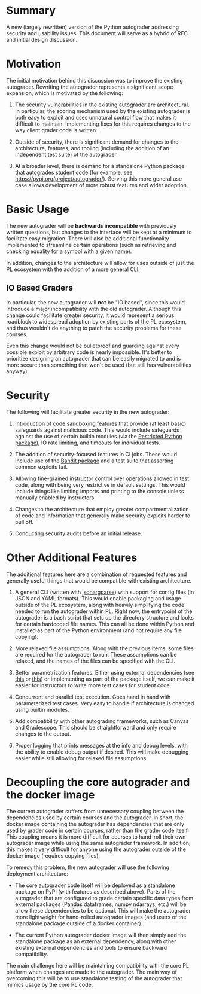 # Summary

A new (largely rewritten) version of the Python autograder addressing security and usability issues. This document will
serve as a hybrid of RFC and initial design discussion.

# Motivation

The initial motivation behind this discussion was to improve the existing autograder. Rewriting the autograder
represents a significant scope expansion, which is motivated by the following:

1. The security vulnerabilities in the existing autograder are architectural. In particular, the scoring mechanism
   used by the existing autograder is both easy to exploit and uses unnatural control flow that makes it difficult to
   maintain. Implementing fixes for this requires changes to the way client grader code is written.

2. Outside of security, there is significant demand for changes to the architecture, features, and tooling (including
   the addition of an independent test suite) of the autograder.

3. At a broader level, there is demand for a standalone Python package that autogrades student code (for example,
   see https://pypi.org/project/autograder/). Serving this more general use case allows development of more robust
   features and wider adoption.

# Basic Usage

The new autograder will be **backwards incompatible** with previously written questions, but changes to the interface
will be kept at a minimum to facilitate easy migration. There will also be additional functionality implemented to
streamline certain operations (such as retrieving and checking equality for a symbol with a given name).

In addition, changes to the architecture will allow for uses outside of just the PL ecosystem with the addition of a
more general CLI.

## IO Based Graders

In particular, the new autograder will **not** be "IO based", since this would introduce a major incompatibility
with the old autograder. Although this change could facilitate greater security, it would represent a
serious roadblock to widespread adoption by existing parts of the PL ecosystem, and thus wouldn't do anything
to patch the security problems for these courses.

Even this change would not be bulletproof and guarding against every possible exploit by arbitrary code is
nearly impossible. It's better to prioritize designing an autograder that can be easily migrated to and is more
secure than something that won't be used (but still has vulnerabilities anyway).

# Security

The following will facilitate greater security in the new autograder:

1. Introduction of code sandboxing features that provide (at least basic) safeguards against malicious code.
   This would include safeguards against the use of certain builtin modules (via the [Restricted Python package](https://github.com/zopefoundation/RestrictedPython)), IO rate limiting, and timeouts for individual tests.

2. The addition of security-focused features in CI jobs. These would include use of the [Bandit package](https://bandit.readthedocs.io/en/latest/)
   and a test suite that asserting common exploits fail.

3. Allowing fine-grained instructor control over operations allowed in test code, along with being very restrictive in
   default settings. This would include things like limiting imports and printing to the console unless manually enabled
   by instructors.

4. Changes to the architecture that employ greater compartmentalization of code and information that generally make security exploits
   harder to pull off.

5. Conducting security audits before an initial release.

# Other Additional Features

The additional features here are a combination of requested features and generally useful things that would be compatible with
existing architecture.

1. A general CLI (written with [jsonargparse](https://pypi.org/project/jsonargparse/)) with support for config files (in JSON and YAML formats).
   This would enable packaging and
   usage outside of the PL ecosystem, along with heavily simplifying the code needed to run the autograder within PL. Right now, the entrypoint
   of the autograder is a bash script that sets up the directory structure and looks for certain hardcoded file names. This can all be done within
   Python and installed as part of the Python environment (and not require any file copying).

2. More relaxed file assumptions. Along with the previous items, some files are required for the autograder to run. These assumptions can be
   relaxed, and the names of the files can be specified with the CLI.

3. Better parametrization features. Either using external dependencies (see [this](https://github.com/wolever/parameterized) or
   [this](https://stackoverflow.com/a/13606054/2923069)) or implementing as part of the package itself, we can make it easier for
   instructors to write more test cases for student code.

4. Concurrent and parallel test execution. Goes hand in hand with parameterized test cases. Very easy to handle if architecture is changed
   using builtin modules.

5. Add compatibility with other autograding frameworks, such as Canvas and Gradescope. This should be straightforward and only require
   changes to the output.

6. Proper logging that prints messages at the info and debug levels, with the ability to enable debug output if desired. This will make debugging easier while still allowing for relaxed file assumptions.

# Decoupling the core autograder and the docker image

The current autograder suffers from unnecessary coupling between the dependencies used by certain courses and the autograder. In short, the docker image containing the autograder has dependencies that are only used by grader code in certain courses, rather than the grader code itself. This coupling means it is more difficult for courses to hand-roll their own autograder image while using the same autograder framework. In addition, this makes it very difficult for anyone using the autograder outside of the docker image (requires copying files).

To remedy this problem, the new autograder will use the following deployment architecture:

- The core autograder code itself will be deployed as a standalone package on PyPI (with features as described above). Parts of the autograder that are configured to grade certain specific data types from external packages (Pandas dataframes, numpy ndarrays, etc.) will be allow these dependencies to be optional. This will make the autograder more lightweight for hand-rolled autograder images (and users of the standalone package outside of a docker container).

- The current Python autograder docker image will then simply add the standalone package as an external dependency, along with other existing external dependencies and tools to ensure backward compatibility.

The main challenge here will be maintaining compatibility with the core PL platform when changes are made to the autograder. The main way of overcoming this will be to use standalone testing of the autograder that mimics usage by the core PL code.
